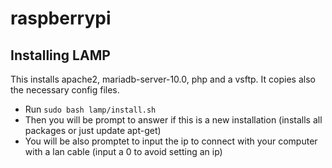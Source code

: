 # raspberrypi

## Installing LAMP
This installs apache2, mariadb-server-10.0, php and a vsftp. It copies also the necessary config files.
- Run `sudo bash lamp/install.sh`
- Then you will be prompt to answer if this is a new installation (installs all packages or just update apt-get)
- You will be also promptet to input the ip to connect with your computer with a lan cable (input a 0 to avoid setting an ip)
